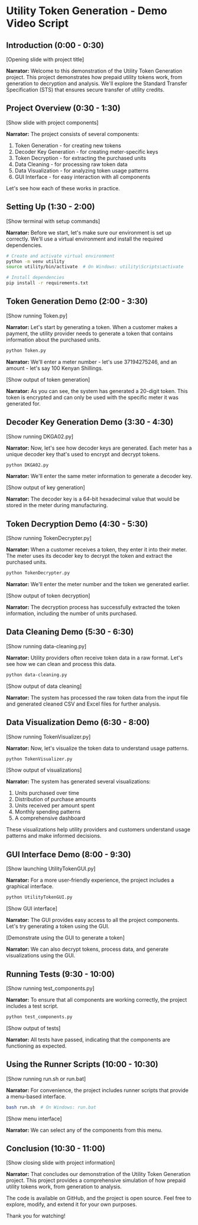 # Utility Token Generation - Demo Video Script

## Introduction (0:00 - 0:30)

[Opening slide with project title]

**Narrator:** Welcome to this demonstration of the Utility Token Generation project. This project demonstrates how prepaid utility tokens work, from generation to decryption and analysis. We'll explore the Standard Transfer Specification (STS) that ensures secure transfer of utility credits.

## Project Overview (0:30 - 1:30)

[Show slide with project components]

**Narrator:** The project consists of several components:
1. Token Generation - for creating new tokens
2. Decoder Key Generation - for creating meter-specific keys
3. Token Decryption - for extracting the purchased units
4. Data Cleaning - for processing raw token data
5. Data Visualization - for analyzing token usage patterns
6. GUI Interface - for easy interaction with all components

Let's see how each of these works in practice.

## Setting Up (1:30 - 2:00)

[Show terminal with setup commands]

**Narrator:** Before we start, let's make sure our environment is set up correctly. We'll use a virtual environment and install the required dependencies.

```bash
# Create and activate virtual environment
python -m venv utility
source utility/bin/activate  # On Windows: utility\Scripts\activate

# Install dependencies
pip install -r requirements.txt
```

## Token Generation Demo (2:00 - 3:30)

[Show running Token.py]

**Narrator:** Let's start by generating a token. When a customer makes a payment, the utility provider needs to generate a token that contains information about the purchased units.

```bash
python Token.py
```

**Narrator:** We'll enter a meter number - let's use 37194275246, and an amount - let's say 100 Kenyan Shillings.

[Show output of token generation]

**Narrator:** As you can see, the system has generated a 20-digit token. This token is encrypted and can only be used with the specific meter it was generated for.

## Decoder Key Generation Demo (3:30 - 4:30)

[Show running DKGA02.py]

**Narrator:** Now, let's see how decoder keys are generated. Each meter has a unique decoder key that's used to encrypt and decrypt tokens.

```bash
python DKGA02.py
```

**Narrator:** We'll enter the same meter information to generate a decoder key.

[Show output of key generation]

**Narrator:** The decoder key is a 64-bit hexadecimal value that would be stored in the meter during manufacturing.

## Token Decryption Demo (4:30 - 5:30)

[Show running TokenDecrypter.py]

**Narrator:** When a customer receives a token, they enter it into their meter. The meter uses its decoder key to decrypt the token and extract the purchased units.

```bash
python TokenDecrypter.py
```

**Narrator:** We'll enter the meter number and the token we generated earlier.

[Show output of token decryption]

**Narrator:** The decryption process has successfully extracted the token information, including the number of units purchased.

## Data Cleaning Demo (5:30 - 6:30)

[Show running data-cleaning.py]

**Narrator:** Utility providers often receive token data in a raw format. Let's see how we can clean and process this data.

```bash
python data-cleaning.py
```

[Show output of data cleaning]

**Narrator:** The system has processed the raw token data from the input file and generated cleaned CSV and Excel files for further analysis.

## Data Visualization Demo (6:30 - 8:00)

[Show running TokenVisualizer.py]

**Narrator:** Now, let's visualize the token data to understand usage patterns.

```bash
python TokenVisualizer.py
```

[Show output of visualizations]

**Narrator:** The system has generated several visualizations:
1. Units purchased over time
2. Distribution of purchase amounts
3. Units received per amount spent
4. Monthly spending patterns
5. A comprehensive dashboard

These visualizations help utility providers and customers understand usage patterns and make informed decisions.

## GUI Interface Demo (8:00 - 9:30)

[Show launching UtilityTokenGUI.py]

**Narrator:** For a more user-friendly experience, the project includes a graphical interface.

```bash
python UtilityTokenGUI.py
```

[Show GUI interface]

**Narrator:** The GUI provides easy access to all the project components. Let's try generating a token using the GUI.

[Demonstrate using the GUI to generate a token]

**Narrator:** We can also decrypt tokens, process data, and generate visualizations using the GUI.

## Running Tests (9:30 - 10:00)

[Show running test_components.py]

**Narrator:** To ensure that all components are working correctly, the project includes a test script.

```bash
python test_components.py
```

[Show output of tests]

**Narrator:** All tests have passed, indicating that the components are functioning as expected.

## Using the Runner Scripts (10:00 - 10:30)

[Show running run.sh or run.bat]

**Narrator:** For convenience, the project includes runner scripts that provide a menu-based interface.

```bash
bash run.sh  # On Windows: run.bat
```

[Show menu interface]

**Narrator:** We can select any of the components from this menu.

## Conclusion (10:30 - 11:00)

[Show closing slide with project information]

**Narrator:** That concludes our demonstration of the Utility Token Generation project. This project provides a comprehensive simulation of how prepaid utility tokens work, from generation to analysis.

The code is available on GitHub, and the project is open source. Feel free to explore, modify, and extend it for your own purposes.

Thank you for watching!

